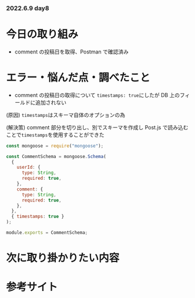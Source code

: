 ### 2022.6.9 day8

# 今日の取り組み

- comment の投稿日を取得、Postman で確認済み

# エラー・悩んだ点・調べたこと

- comment の投稿日の取得について
  `timestamps: true`にしたが DB 上のフィールドに追加されない

(原因)
`timestamps`はスキーマ自体のオプションの為

(解決策)
comment 部分を切り出し、別でスキーマを作成し
Post.js で読み込むことで`timestamps`を使用することができた

```js
const mongoose = require("mongoose");

const CommentSchema = mongoose.Schema(
  {
    userId: {
      type: String,
      required: true,
    },
    comment: {
      type: String,
      required: true,
    },
  },
  { timestamps: true }
);

module.exports = CommentSchema;
```

# 次に取り掛かりたい内容

# 参考サイト
